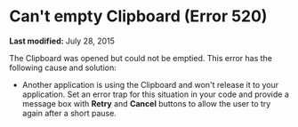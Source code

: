 
# Can't empty Clipboard (Error 520)

 **Last modified:** July 28, 2015

The Clipboard was opened but could not be emptied. This error has the following cause and solution:




- Another application is using the Clipboard and won't release it to your application. Set an error trap for this situation in your code and provide a message box with  **Retry** and **Cancel** buttons to allow the user to try again after a short pause.
    

